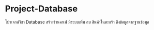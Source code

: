 # Project-Database
โปรเจกต์วิชา Database สร้างร้านคาเฟ่ มีระบบเพิ่ม ลบ สินค้าในตะกร้า ดึงข้อมูลจากฐานข้อมูล
